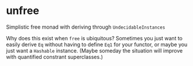 # unfree

Simplistic free monad with deriving through `UndecidableInstances`

Why does this exist when `free` is ubiquitous? Sometimes you just want to easily derive `Eq` without having to define `Eq1` for your functor, or maybe you just want a `Hashable` instance. (Maybe someday the situation will improve with quantified constrant superclasses.)
